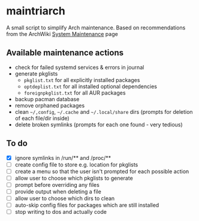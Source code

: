 # maintriarch
A small script to simplify Arch maintenance. Based on recommendations from the ArchWiki [System Maintenance](https://wiki.archlinux.org/index.php/System_maintenance) page

## Available maintenance actions

- check for failed systemd services & errors in journal
- generate pkglists
  + ```pkglist.txt``` for all explicitly installed packages
  + ```optdeplist.txt``` for all installed optional dependencies
  + ```foreignpkglist.txt``` for all AUR packages
- backup pacman database
- remove orphaned packages
- clean ```~/,config```, ```~/.cache``` and ```~/.local/share``` dirs (prompts for deletion of each file/dir inside)
- delete broken symlinks (prompts for each one found - very tedious)

## To do

- [x] ignore symlinks in /run/** and /proc/**
- [ ] create config file to store e.g. location for pkglists
- [ ] create a menu so that the user isn't prompted for each possible action
- [ ] allow user to choose which pkglists to generate
- [ ] prompt before overriding any files
- [ ] provide output when deleting a file
- [ ] allow user to choose which dirs to clean
- [ ] auto-skip config files for packages which are still installed
- [ ] stop writing to dos and actually code
